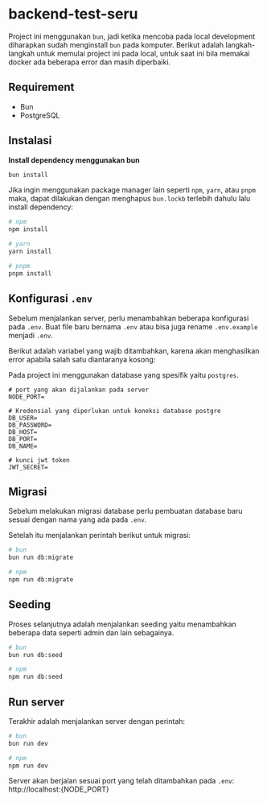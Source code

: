 # backend-test-seru

Project ini menggunakan `bun`, jadi ketika mencoba pada local development
diharapkan sudah menginstall `bun` pada komputer. Berikut adalah langkah-langkah untuk memulai
project ini pada local, untuk saat ini bila memakai docker ada beberapa error dan masih diperbaiki.

## Requirement

- Bun
- PostgreSQL

## Instalasi

**Install dependency menggunakan bun**

```bash
bun install
```

Jika ingin menggunakan package manager lain seperti `npm`, `yarn`, atau `pnpm`
maka, dapat dilakukan dengan menghapus `bun.lockb` terlebih dahulu lalu install dependency:

```bash
# npm
npm install

# yarn
yarn install

# pnpm
pnpm install
```

## Konfigurasi `.env`

Sebelum menjalankan server, perlu menambahkan beberapa konfigurasi pada `.env`. Buat file baru bernama `.env` atau bisa juga rename
`.env.example` menjadi `.env`.

Berikut adalah variabel yang wajib ditambahkan, karena akan menghasilkan error apabila salah satu diantaranya kosong:

Pada project ini menggunakan database yang spesifik yaitu `postgres`.

```env
# port yang akan dijalankan pada server
NODE_PORT=

# Kredensial yang diperlukan untuk koneksi database postgre
DB_USER=
DB_PASSWORD=
DB_HOST=
DB_PORT=
DB_NAME=

# kunci jwt token
JWT_SECRET=
```

## Migrasi

Sebelum melakukan migrasi database perlu pembuatan database baru sesuai dengan nama yang ada pada `.env`.

Setelah itu menjalankan perintah berikut untuk migrasi:

```bash
# bun
bun run db:migrate

# npm
npm run db:migrate
```

## Seeding

Proses selanjutnya adalah menjalankan seeding yaitu menambahkan beberapa data seperti admin dan lain sebagainya.

```bash
# bun
bun run db:seed

# npm
npm run db:seed
```

## Run server

Terakhir adalah menjalankan server dengan perintah:

```bash
# bun
bun run dev

# npm
npm run dev
```

Server akan berjalan sesuai port yang telah ditambahkan pada `.env`: http://localhost:{NODE_PORT}
